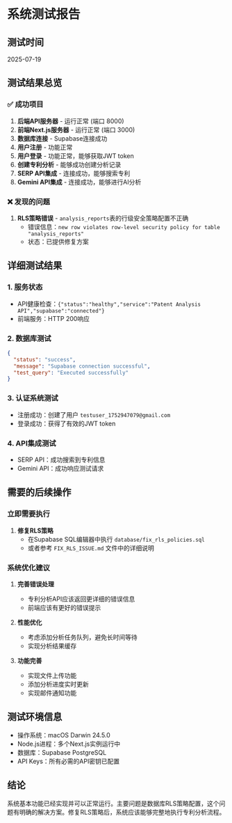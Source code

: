 # 系统测试报告

## 测试时间
2025-07-19

## 测试结果总览

### ✅ 成功项目
1. **后端API服务器** - 运行正常 (端口 8000)
2. **前端Next.js服务器** - 运行正常 (端口 3000)
3. **数据库连接** - Supabase连接成功
4. **用户注册** - 功能正常
5. **用户登录** - 功能正常，能够获取JWT token
6. **创建专利分析** - 能够成功创建分析记录
7. **SERP API集成** - 连接成功，能够搜索专利
8. **Gemini API集成** - 连接成功，能够进行AI分析

### ❌ 发现的问题
1. **RLS策略错误** - `analysis_reports`表的行级安全策略配置不正确
   - 错误信息：`new row violates row-level security policy for table "analysis_reports"`
   - 状态：已提供修复方案

## 详细测试结果

### 1. 服务状态
- API健康检查：`{"status":"healthy","service":"Patent Analysis API","supabase":"connected"}`
- 前端服务：HTTP 200响应

### 2. 数据库测试
```json
{
  "status": "success",
  "message": "Supabase connection successful",
  "test_query": "Executed successfully"
}
```

### 3. 认证系统测试
- 注册成功：创建了用户 `testuser_1752947079@gmail.com`
- 登录成功：获得了有效的JWT token

### 4. API集成测试
- SERP API：成功搜索到专利信息
- Gemini API：成功响应测试请求

## 需要的后续操作

### 立即需要执行
1. **修复RLS策略**
   - 在Supabase SQL编辑器中执行 `database/fix_rls_policies.sql`
   - 或者参考 `FIX_RLS_ISSUE.md` 文件中的详细说明

### 系统优化建议
1. **完善错误处理**
   - 专利分析API应该返回更详细的错误信息
   - 前端应该有更好的错误提示

2. **性能优化**
   - 考虑添加分析任务队列，避免长时间等待
   - 实现分析结果缓存

3. **功能完善**
   - 实现文件上传功能
   - 添加分析进度实时更新
   - 实现邮件通知功能

## 测试环境信息
- 操作系统：macOS Darwin 24.5.0
- Node.js进程：多个Next.js实例运行中
- 数据库：Supabase PostgreSQL
- API Keys：所有必需的API密钥已配置

## 结论
系统基本功能已经实现并可以正常运行。主要问题是数据库RLS策略配置，这个问题有明确的解决方案。修复RLS策略后，系统应该能够完整地执行专利分析流程。